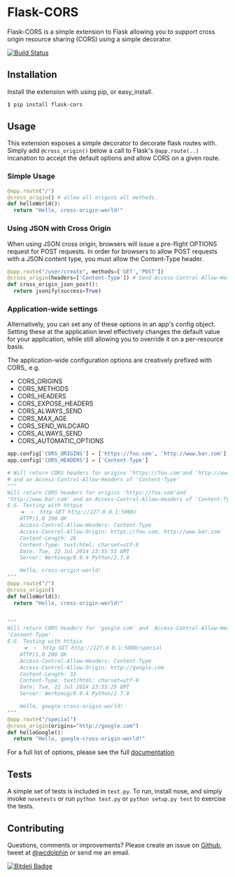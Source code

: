 # Flask-CORS

Flask-CORS is a simple extension to Flask allowing you to support
cross origin resource sharing (CORS) using a simple decorator.

[![Build Status](https://travis-ci.org/wcdolphin/flask-cors.png?branch=master)](https://travis-ci.org/wcdolphin/flask-cors)

## Installation

Install the extension with using pip, or easy_install.
```bash
$ pip install flask-cors
```

## Usage
This extension exposes a simple decorator to decorate flask routes with. Simply
add `@cross_origin()` below a call to Flask's `@app.route(..)` incanation to
accept the default options and allow CORS on a given route.


### Simple Usage

```python
@app.route("/")
@cross_origin() # allow all origins all methods.
def helloWorld():
  return "Hello, cross-origin-world!"
```

### Using JSON with Cross Origin
When using JSON cross origin, browsers will issue a pre-flight OPTIONS request
for POST requests. In order for browsers to allow POST requests with a JSON
content type, you must allow the Content-Type header.

```python
@app.route("/user/create", methods=['GET','POST'])
@cross_origin(headers=['Content-Type']) # Send Access-Control-Allow-Headers
def cross_origin_json_post():
  return jsonify(success=True)
```


### Application-wide settings
Alternatively, you can set any of these options in an app's config
object. Setting these at the application level effectively changes the
default value for your application, while still allowing you to override
it on a per-resource basis.

The application-wide configuration options are creatively prefixed with CORS_
e.g.
* CORS_ORIGINS
* CORS_METHODS
* CORS_HEADERS
* CORS_EXPOSE_HEADERS
* CORS_ALWAYS_SEND
* CORS_MAX_AGE
* CORS_SEND_WILDCARD
* CORS_ALWAYS_SEND
* CORS_AUTOMATIC_OPTIONS

```python
app.config['CORS_ORIGINS'] = ['https://foo.com', 'http://www.bar.com']
app.config['CORS_HEADERS'] = ['Content-Type']

# Will return CORS headers for origins 'https://foo.com'and 'http://www.bar.com'
# and an Access-Control-Allow-Headers of 'Content-Type'
"""
Will return CORS headers for origins 'https://foo.com'and
'http://www.bar.com' and an Access-Control-Allow-Headers of 'Content-Type'
E.G. Testing with httpie
    ➜  ~  http GET http://127.0.0.1:5000/
    HTTP/1.0 200 OK
    Access-Control-Allow-Headers: Content-Type
    Access-Control-Allow-Origin: https://foo.com, http://www.bar.com
    Content-Length: 26
    Content-Type: text/html; charset=utf-8
    Date: Tue, 22 Jul 2014 23:55:53 GMT
    Server: Werkzeug/0.9.4 Python/2.7.8

    Hello, cross-origin-world!
"""
@app.route("/")
@cross_origin()
def helloWorld():
  return "Hello, cross-origin-world!"


"""
Will return CORS headers for 'google.com' and  Access-Control-Allow-Headers of
'Content-Type'.
E.G. Testing with httpie
     ➜  ~  http GET http://127.0.0.1:5000/special
    HTTP/1.0 200 OK
    Access-Control-Allow-Headers: Content-Type
    Access-Control-Allow-Origin: http://google.com
    Content-Length: 33
    Content-Type: text/html; charset=utf-8
    Date: Tue, 22 Jul 2014 23:55:29 GMT
    Server: Werkzeug/0.9.4 Python/2.7.8

    Hello, google-cross-origin-world!
"""
@app.route("/special")
@cross_origin(origins="http://google.com")
def helloGoogle():
  return "Hello, google-cross-origin-world!"

```



For a full list of options, please see the full [documentation](http://flask-cors.readthedocs.org/en/latest/)


## Tests
A simple set of tests is included in `test.py`. To run, install nose, and simply invoke `nosetests` or run `python test.py` or `python setup.py test` to exercise the tests.

## Contributing
Questions, comments or improvements? Please create an issue on [Github](https://github.com/wcdolphin/flask-cors), tweet at [@wcdolphin](https://twitter.com/wcdolphin) or send me an email.


[![Bitdeli Badge](https://d2weczhvl823v0.cloudfront.net/wcdolphin/flask-cors/trend.png)](https://bitdeli.com/free "Bitdeli Badge")

